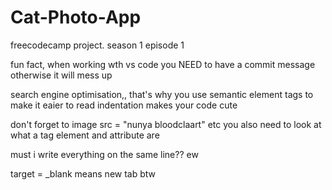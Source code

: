 # Cat-Photo-App
freecodecamp project. season 1 episode 1

fun fact, when working wth vs code you NEED to have a commit message otherwise it will mess up

search engine optimisation,, that's why you use semantic element tags to make it eaier to read
indentation makes your code cute

don't forget to image src = "nunya bloodclaart" etc
you also need to look at what a tag element and  attribute are

must i write everything on the same line?? ew

target = _blank means new tab btw